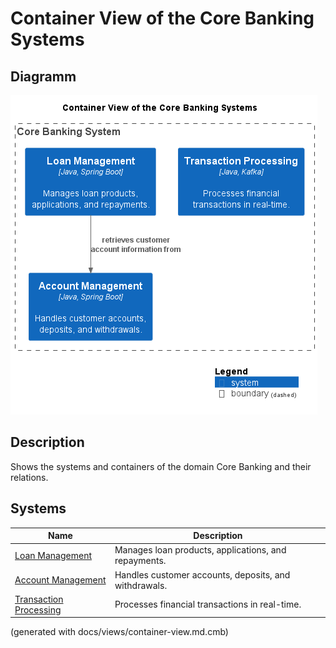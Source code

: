 # Container View of the Core Banking Systems

## Diagramm
![Container View of the Core Banking Systems](../../mybank/core-banking/container-view.png)

## Description
Shows the systems and containers of the domain Core Banking and their relations.
## Systems
| Name | Description |
|---|---|
| [Loan Management](../../mybank/core-banking/loan-management-system.md) | Manages loan products, applications, and repayments. |
| [Account Management](../../mybank/core-banking/account-management-system.md) | Handles customer accounts, deposits, and withdrawals. |
| [Transaction Processing](../../mybank/core-banking/transaction-processing-system.md) | Processes financial transactions in real-time. |


(generated with docs/views/container-view.md.cmb)
